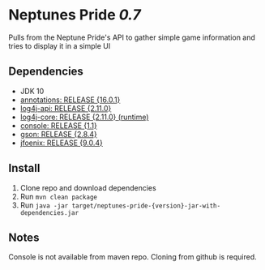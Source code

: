 # Neptunes Pride _0.7_
Pulls from the Neptune Pride's API to gather simple game information and tries to display it in a simple UI

## Dependencies
- JDK 10
- [annotations: RELEASE {16.0.1}](https://www.jetbrains.com/)
- [log4j-api: RELEASE {2.11.0}](https://logging.apache.org/log4j/2.x/)
- [log4j-core: RELEASE {2.11.0} (runtime)](https://logging.apache.org/log4j/2.x/)
- [console: RELEASE {1.1}](https://github.com/Macro303/Console)
- [gson: RELEASE {2.8.4}](https://github.com/google/gson)
- [jfoenix: RELEASE {9.0.4}](https://github.com/jfoenixadmin/JFoenix)

## Install

1. Clone repo and download dependencies
2. Run `mvn clean package`
3. Run `java -jar target/neptunes-pride-{version}-jar-with-dependencies.jar`

## Notes
Console is not available from maven repo. Cloning from github is required.
